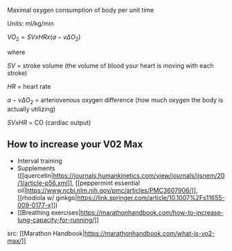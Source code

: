 
Maximal oxygen consumption of body per unit time

Units: ml/kg/min

$VO_2 = SV x HR x (a-v \Delta O_2)$

where

$SV$ = stroke volume (the volume of blood your heart is moving with each stroke)

$HR$ = heart rate

$a-v \Delta O_2$ = arteriovenous oxygen difference (how much oxygen the body is actually utilizing)

$SV x HR$ = CO (cardiac output)

## How to increase your V02 Max
- Interval training
- Supplements ([[quercetin|https://journals.humankinetics.com/view/journals/ijsnem/20/1/article-p56.xml]], [[peppermint essential oil|https://www.ncbi.nlm.nih.gov/pmc/articles/PMC3607906/]], [[rhodiola w/ ginkgo|https://link.springer.com/article/10.1007%2Fs11655-009-0177-x]])
- [[Breathing exercises|https://marathonhandbook.com/how-to-increase-lung-capacity-for-running/]]

src: [[Marathon Handbook|https://marathonhandbook.com/what-is-vo2-max/]]